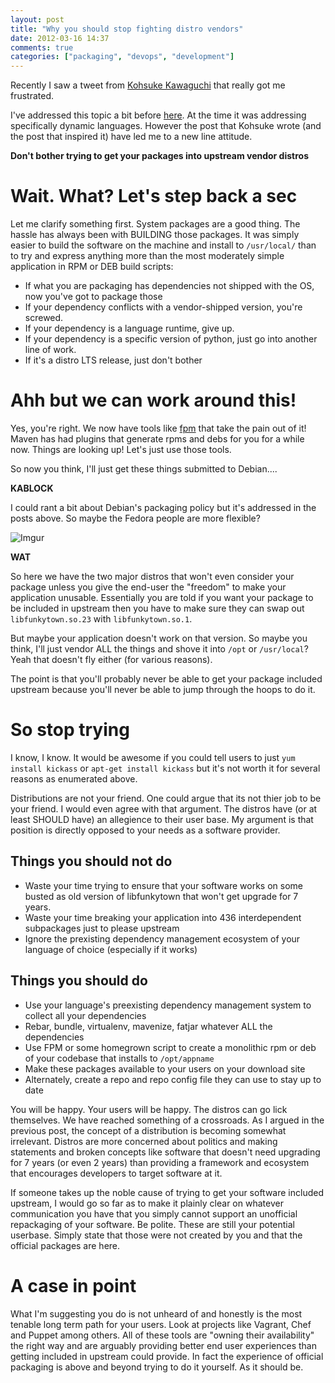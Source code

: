 ```yaml
---
layout: post
title: "Why you should stop fighting distro vendors"
date: 2012-03-16 14:37
comments: true
categories: ["packaging", "devops", "development"]
---
```


Recently I saw a tweet from [Kohsuke Kawaguchi](https://twitter.com/#!/kohsukekawa/status/180717301795008512) that really got me frustrated.

<!-- more -->
I've addressed this topic a bit before [here](http://lusislog.blogspot.com/2010/09/distributions-and-dynamic-languages.html). At the time it was addressing specifically dynamic languages. However the post that Kohsuke wrote (and the post that inspired it) have led me to a new line attitude.

**Don't bother trying to get your packages into upstream vendor distros**

# Wait. What? Let's step back a sec
Let me clarify something first. System packages are a good thing. The hassle has always been with BUILDING those packages. It was simply easier to build the software on the machine and install to `/usr/local/` than to try and express anything more than the most moderately simple application in RPM or DEB build scripts:

- If what you are packaging has dependencies not shipped with the OS, now you've got to package those
- If your dependency conflicts with a vendor-shipped version, you're screwed.
- If your dependency is a language runtime, give up.
- If your dependency is a specific version of python, just go into another line of work.
- If it's a distro LTS release, just don't bother

# Ahh but we can work around this!
Yes, you're right. We now have tools like [fpm](https://github.com/jordansissel/fpm) that take the pain out of it! Maven has had plugins that generate rpms and debs for you for a while now. Things are looking up! Let's just use those tools.

So now you think, I'll just get these things submitted to Debian....

**KABLOCK**

I could rant a bit about Debian's packaging policy but it's addressed in the posts above. So maybe the Fedora people are more flexible?

![Imgur](http://i.imgur.com/px5ug.png)

**WAT**

So here we have the two major distros that won't even consider your package unless you give the end-user the "freedom" to make your application unusable. Essentially you are told if you want your package to be included in upstream then you have to make sure they can swap out `libfunkytown.so.23` with `libfunkytown.so.1`.

But maybe your application doesn't work on that version. So maybe you think, I'll just vendor ALL the things and shove it into `/opt` or `/usr/local`? Yeah that doesn't fly either (for various reasons). 

The point is that you'll probably never be able to get your package included upstream because you'll never be able to jump through the hoops to do it.

# So stop trying
I know, I know. It would be awesome if you could tell users to just `yum install kickass` or `apt-get install kickass` but it's not worth it for several reasons as enumerated above.

Distributions are not your friend. One could argue that its not thier job to be your friend. I would even agree with that argument. The distros have (or at least SHOULD have) an allegience to their user base. My argument is that position is directly opposed to your needs as a software provider.

## Things you should not do

- Waste your time trying to ensure that your software works on some busted as old version of libfunkytown that won't get upgrade for 7 years.
- Waste your time breaking your application into 436 interdependent subpackages just to please upstream
- Ignore the prexisting dependency management ecosystem of your language of choice (especially if it works)

## Things you should do

- Use your language's preexisting dependency management system to collect all your dependencies
- Rebar, bundle, virtualenv, mavenize, fatjar whatever ALL the dependencies
- Use FPM or some homegrown script to create a monolithic rpm or deb of your codebase that installs to `/opt/appname`
- Make these packages available to your users on your download site
- Alternately, create a repo and repo config file they can use to stay up to date

You will be happy. Your users will be happy. The distros can go lick themselves. We have reached something of a crossroads. As I argued in the previous post, the concept of a distribution is becoming somewhat irrelevant. Distros are more concerned about politics and making statements and broken concepts like software that doesn't need upgrading for 7 years (or even 2 years) than providing a framework and ecosystem that encourages developers to target software at it.

If someone takes up the noble cause of trying to get your software included upstream, I would go so far as to make it plainly clear on whatever communication you have that you simply cannot support an unofficial repackaging of your software. Be polite. These are still your potential userbase. Simply state that those were not created by you and that the official packages are here.

# A case in point
What I'm suggesting you do is not unheard of and honestly is the most tenable long term path for your users. Look at projects like Vagrant, Chef and Puppet among others. All of these tools are "owning their availability" the right way and are arguably providing better end user experiences than getting included in upstream could provide. In fact the experience of official packaging is above and beyond trying to do it yourself. As it should be.
